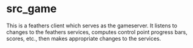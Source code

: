 # src_game

This is a feathers client which serves as the gameserver. It listens to changes to the feathers services, computes control point progress bars, scores, etc., then makes appropriate changes to the services.

